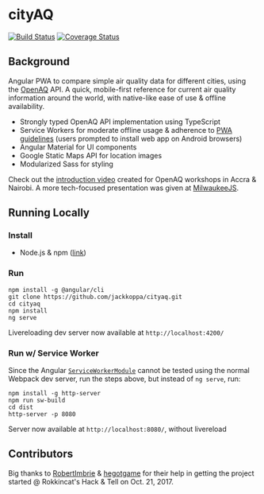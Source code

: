 # cityAQ
[![Build Status](https://travis-ci.org/jackkoppa/cityaq.svg?branch=master)](https://travis-ci.org/jackkoppa/cityaq)
[![Coverage Status](https://coveralls.io/repos/github/jackkoppa/cityaq/badge.svg?branch=master)](https://coveralls.io/github/jackkoppa/cityaq?branch=master)
## Background
Angular PWA to compare simple air quality data for different cities, using the [OpenAQ](https://openaq.org/) API. A quick, mobile-first reference for current air quality information around the world, with native-like ease of use & offline availability. 
* Strongly typed OpenAQ API implementation using TypeScript
* Service Workers for moderate offline usage & adherence to [PWA guidelines](https://developers.google.com/web/progressive-web-apps/) (users prompted to install web app on Android browsers)
* Angular Material for UI components
* Google Static Maps API for location images
* Modularized Sass for styling

Check out the [introduction video](https://youtu.be/1XPOSGgrCHE) created for OpenAQ workshops in Accra & Nairobi. A more tech-focused presentation was given at [MilwaukeeJS](https://youtu.be/jIWHCbtN2NM?t=14s).

## Running Locally
### Install
* Node.js & npm ([link](https://nodejs.org/en/download/))

### Run
```shell
npm install -g @angular/cli
git clone https://github.com/jackkoppa/cityaq.git
cd cityaq
npm install
ng serve
```

Livereloading dev server now available at `http://localhost:4200/`

### Run w/ Service Worker
Since the Angular [`ServiceWorkerModule`](https://angular.io/api/service-worker/ServiceWorkerModule) cannot be tested using the normal Webpack dev server, run the steps above, but instead of `ng serve`, run:
```shell
npm install -g http-server
npm run sw-build
cd dist
http-server -p 8080
```
Server now available at `http://localhost:8080/`, without livereload

## Contributors
Big thanks to [RobertImbrie](https://github.com/RobertImbrie) & [hegotgame](https://github.com/hegotgame) for their help in getting the project started @ Rokkincat's Hack & Tell on Oct. 21, 2017.
